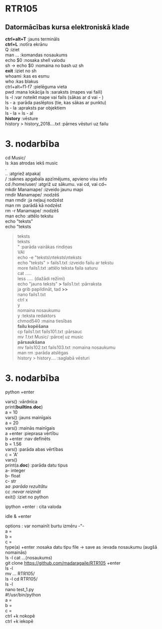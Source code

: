 # RTR105
## **Datormācības kursa elektroniskā klade**  
**ctrl+alt+T** :jauns termināls  
**ctrl+L** :notīra ekrānu  
Q :iziet  
man ... :komandas nosaukums  
echo $0 :nosaka shell valodu  
sh -> echo $0 :nomaina no bash uz sh  
**exit** :iziet no sh  
whoami :kas es esmu  
who :kas blakus  
ctrl+alt+f1-f7 :pielēguma vieta  
pwd :mana lokācija
ls :saraksts (mapes vai faili)  
ls -l :var noteikt mape vai fails (sākas ar d vai - )  
ls - a :parāda paslēptos (tie, kas sākas ar punktu)  
ls - la :apraksts par objektiem  
ls - la = ls - al  
**history** :vēsture  
history > history_2018....txt :pārnes vēsturi uz failu  
# **3. nodarbība**  
cd Music/  
ls :kas atrodas iekš music  
.  
.. :atgriež atpakaļ  
/ :saknes apgabala apzīmējums, apvieno visu info  
cd /home/user/ :atgriž uz sākumu. vai cd, vai cd~  
mkdir Manamape/ :izveido jaunu mapi  
rmdir Manamape/ :nodzēš  
man rmdir :ja neļauj nodzēst  
man rm :parādā kā nodzēst  
rm -r Manamape/ :nodzēš  
man echo :attēlo tekstu  
echo "teksts"  
echo "teksts  
>teksts  
>teksts  
>" :parāda vairākas rindiņas  
VAI  
echo -e "teksts\nteksts\nteksts  
echo "teksts" > fails1.txt :izveido failu ar tekstu  
more fails1.txt :attēlo teksta faila saturu  
cat .....  
less ..... (dažādi režīmi)  
echo "jauns teksts" **>** fails1.txt :pārraksta  
ja grib papildināt, tad **>>**  
nano fails1.txt  
ctrl x  
y  
nomaina nosaukumu  
y :teksta redaktors  
chmod540 :maina tiesības  
**failu kopēšana**  
cp fails1.txt fails101.txt :pārsauc  
mv *1*.txt Music/ :pārceļ uz music  
**pārsaukšana**  
mv fails102.txt fails103.txt :nomaina nosaukumu  
man rm :parāda atslēgas  
history > history.... :saglabā vēsturi  
  
# **3. nodarbība**  
  
python +enter  
  
vars() :vārdnīca  
print(__builtins__.__doc__)  
a = 10  
vars() :jauns mainīgais  
a = 20  
vars() :mainās mainīgais  
a +enter :pieprasa vērtību  
b +enter :nav definēts  
b = 1.56  
vars() :parāda abas vērtības  
c = 'A'  
vars()  
print(a.__doc__) :parāda datu tipus  
a- integer  
b- float  
c- str  
a*a :parāda rezultātu*  
c*c :nevar reizināt*  
exit() :iziet no python  
  
ipython +enter : cita valoda  
  
idle & +enter  
  
options : var nomainīt burtu izmēru
-"-  
a =  
b =  
c =  
type(a) +enter :nosaka datu tipu
file -> save as :ievada nosaukumu (augšā nomainās)  
ls -l
cat ...(nosaukums)  
git clone https://github.com/madaragaile/RTR105 +enter  
ls -l  
mv ... RTR105/  
ls -l
cd RTR105/  
ls -l  
nano test_1.py  
#!/usr/bin/python  
a =  
b =  
c =  
ctrl +k nokopē  
ctrl +k iekopē  
